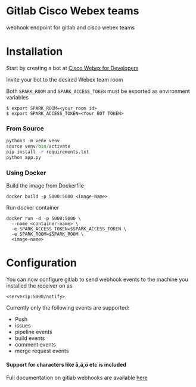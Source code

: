 # Gitlab Cisco Webex teams

webhook endpoint for gitlab and cisco webex teams

# Installation
Start by creating a bot at [Cisco Webex for Developers](https://developer.webex.com)

Invite your bot to the desired Webex team room

Both `SPARK_ROOM` and `SPARK_ACCESS_TOKEN` must be exported as environment variables

```
$ export SPARK_ROOM=<your room id>
$ export SPARK_ACCESS_TOKEN=<Your BOT TOKEN>
```

### From Source
```python
python3 -m venv venv
source venv/bin/activate
pip install -r requirements.txt
python app.py
```

### Using Docker
Build the image from Dockerfile
```
docker build -p 5000:5000 <Image-Name>
```

Run docker container
```
docker run -d -p 5000:5000 \
  --name <container-name> \
  -e SPARK_ACCESS_TOKEN=$SPARK_ACCESS_TOKEN \
  -e SPARK_ROOM=$SPARK_ROOM \
  <image-name>
```


# Configuration

You can now configure gitlab to send webhook events to the machine you installed
the receiver on as

`<serverip:5000/notify>`

Currently only the following events are supported:

* Push
* issues
* pipeline events
* build events
* comment events
* merge request events

#### Support for characters like å,ä,ö etc is included

Full documentation on gitlab webhooks are available [here](https://docs.gitlab.com/ce/user/project/integrations/webhooks.html)
